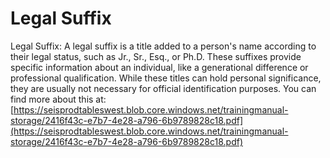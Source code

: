 # Legal Suffix
Legal Suffix: A legal suffix is a title added to a person's name according to their legal status, such as Jr., Sr., Esq., or Ph.D. These suffixes provide specific information about an individual, like a generational difference or professional qualification. While these titles can hold personal significance, they are usually not necessary for official identification purposes.
You can find more about this at: [https://seisprodtableswest.blob.core.windows.net/trainingmanual-storage/2416f43c-e7b7-4e28-a796-6b9789828c18.pdf](https://seisprodtableswest.blob.core.windows.net/trainingmanual-storage/2416f43c-e7b7-4e28-a796-6b9789828c18.pdf)